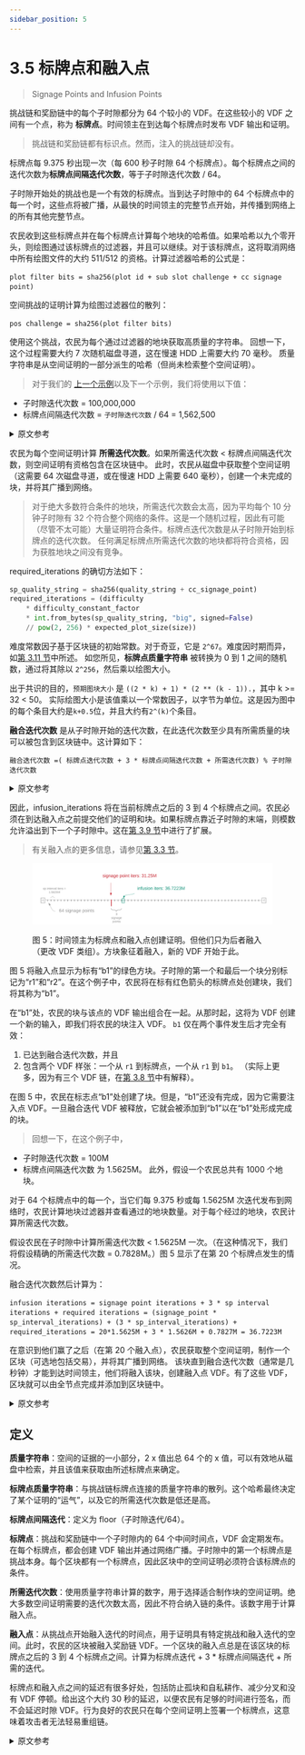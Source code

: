 ```yaml
---
sidebar_position: 5
---
```


# 3.5 标牌点和融入点

> Signage Points and Infusion Points

挑战链和奖励链中的每个子时隙都分为 64 个较小的 VDF。在这些较小的 VDF 之间有一个点，称为 **标牌点**。时间领主在到达每个标牌点时发布 VDF 输出和证明。

> 挑战链和奖励链都有标识点。然而，注入的挑战链却没有。

标牌点每 9.375 秒出现一次（每 600 秒子时隙 64 个标牌点）。每个标牌点之间的迭代次数为**标牌点间隔迭代次数**，等于子时隙迭代次数 / 64。

子时隙开始处的挑战也是一个有效的标牌点。当到达子时隙中的 64 个标牌点中的每一个时，这些点将被广播，从最快的时间领主的完整节点开始，并传播到网络上的所有其他完整节点。

农民收到这些标牌点并在每个标牌点计算每个地块的哈希值。如果哈希以九个零开头，则绘图通过该标牌点的过滤器，并且可以继续。对于该标牌点，这将取消网络中所有绘图文件的大约 511/512 的资格。计算过滤器哈希的公式是：

`plot filter bits = sha256(plot id + sub slot challenge + cc signage point)`

空间挑战的证明计算为绘图过滤器位的散列：

`pos challenge = sha256(plot filter bits)`

使用这个挑战，农民为每个通过过滤器的地块获取高质量的字符串。 回想一下，这个过程需要大约 7 次随机磁盘寻道，这在慢速 HDD 上需要大约 70 毫秒。 质量字符串是从空间证明的一部分派生的哈希（但尚未检索整个空间证明）。

> 对于我们的 [上一个示例](/consensus/challenges 'Section 3.4: Challenges')以及下一个示例，我们将使用以下值：

- 子时隙迭代次数 = 100,000,000
- 标牌点间隔迭代次数 = `子时隙迭代次数` / 64 = 1,562,500

<details>
<summary>原文参考</summary>

Each sub-slot in both the challenge chain and the reward chain is divided into 64 smaller VDFs. Between each of these smaller VDFs is a point called a **signage point**. Timelords publish the VDF output and proof when they reach each signage point.

> The challenge and reward chains both have signage points. The infused challenge chain, however, does not.

The signage points occur every 9.375 seconds (64 signage points per 600-second sub-slot). The number of iterations between each signage point is **sp_interval_iterations**, which is equal to sub-slot_iterations / 64.

The challenge at the start of the sub-slot is also a valid signage point. As each of the 64 signage points in the sub-slot is reached, those points are broadcast, starting from the fastest timelord's full node, and propagating to every other full node on the network.

Farmers receive these signage points and compute a hash for each plot, at each signage point. If the hash starts with nine zeros, the plot passes the filter for that signage point, and can proceed. This disqualifies around 511/512 of all plot files in the network, for that signage point. The formula to compute the filter hash is:

`plot filter bits = sha256(plot id + sub slot challenge + cc signage point)`

The proof of space challenge is computed as the hash of the plot filter bits:

`PoSpace challenge = sha256(plot filter bits)`

Using this challenge, the farmers fetch quality strings for each plot that made it past the filter. Recall that this process requires around seven random disk seeks, which takes around 70 ms on a slow HDD. The quality string is a hash derived from part of the proof of space (but the whole proof of space has yet to be retrieved).

> For both of our [previous example](/consensus/challenges 'Section 3.4: Challenges'), as well as the next example, we'll use the following values:

- sub-slot_iterations = 100,000,000
- sp_interval_iterations = `sub-slot_iterations` / 64 = 1,562,500

</details>

农民为每个空间证明计算 **所需迭代次数**。如果所需迭代次数 < 标牌点间隔迭代次数，则空间证明有资格包含在区块链中。 此时，农民从磁盘中获取整个空间证明（这需要 64 次磁盘寻道，或在慢速 HDD 上需要 640 毫秒），创建一个未完成的块，并将其广播到网络。

> 对于绝大多数符合条件的地块，所需迭代次数会太高，因为平均每个 10 分钟子时隙有 32 个符合整个网络的条件。这是一个随机过程，因此有可能（尽管不太可能）大量证明符合条件。标牌点迭代次数是从子时隙开始到标牌点的迭代次数。 任何满足标牌点所需迭代次数的地块都将符合资格，因为获胜地块之间没有竞争。

required_iterations 的确切方法如下：

```python
sp_quality_string = sha256(quality_string + cc_signage_point)
required_iterations = (difficulty
    * difficulty_constant_factor
    * int.from_bytes(sp_quality_string, "big", signed=False)
    // pow(2, 256) * expected_plot_size(size))
```

难度常数因子基于区块链的初始常数。对于奇亚，它是 `2^67`。难度因时期而异，如[第 3.11 节](/consensus/epochs 'Section 3.11: Epochs and Difficulty Adjustment')中所述。 如您所见，**标牌点质量字符串** 被转换为 0 到 1 之间的随机数，通过将其除以 `2^256`，然后乘以绘图大小。

出于共识的目的，`预期图块大小` 是 `((2 * k) + 1) * (2 ** (k - 1)).`，其中 k >= 32 < 50。 实际绘图大小是该值乘以一个常数因子，以字节为单位。这是因为图中的每个条目大约是`k+0.5`位，并且大约有`2^(k)`个条目。

**融合迭代次数** 是从子时隙开始的迭代次数，在此迭代次数至少具有所需质量的块可以被包含到区块链中。这计算如下：

`融合迭代次数 =( 标牌点迭代次数 + 3 * 标牌点间隔迭代次数 + 所需迭代次数) % 子时隙迭代次数`

<details>
<summary>原文参考</summary>

The farmer computes the **required_iterations** for each proof of space. If the required_iterations < sp_interval_iterations, the proof of space is eligible for inclusion into the blockchain. At this point, the farmer fetches the entire proof of space from disk (which requires 64 disk seeks, or 640 ms on a slow HDD), creates an unfinished block, and broadcasts it to the network.

> For the vast majority of eligible plots, required_iterations will be far too high, since on average 32 will qualify for the whole network for each 10-minute sub-slot. This is a random process so it's possible (though unlikely) for a large number of proofs to qualify. The signage_point_iterations is the number of iterations from the start of the sub-slot to the signage point. Any plot that does meet the required_iterations for a signage point will qualify as there is no rivalry between winning plots.

The exact method for required_iterations is the following:

```python
sp_quality_string = sha256(quality_string + cc_signage_point)
required_iterations = (difficulty
    * difficulty_constant_factor
    * int.from_bytes(sp_quality_string, "big", signed=False)
    // pow(2, 256) * expected_plot_size(size))
```

The difficulty constant factor is based on the initial constants of the blockchain. For Chia, it is `2^67`. The difficulty varies per epoch, as explained in [Section 3.11](/consensus/epochs 'Section 3.11: Epochs and Difficulty Adjustment'). As you can see, the **sp_quality_string** is converted into a random number between 0 and 1, by dividing it by `2^256`, and then multiplied by the plot size.

For consensus purposes, the `expected_plot_size` is `((2 * k) + 1) * (2 ** (k - 1)).`, where k>=32<50. The actual plot size is that value times a constant factor, in bytes. This is because each entry in the plot is around `k+0.5` bits, and there are around `2^(k)` entries.

The **infusion_iterations** is the number of iterations from the start of the sub-slot at which the block with at least the required quality can be included into the blockchain. This is calculated as:

`infusion_iterations = ( signage_point_iterations + 3 * sp_interval_iterations + required_iterations) % sub-slot_iterations`

</details>

因此，infusion_iterations 将在当前标牌点之后的 3 到 4 个标牌点之间。农民必须在到达融入点之前提交他们的证明和块。如果标牌点靠近子时隙的末端，则模数允许溢出到下一个子时隙中。这在[第 3.9 节](/consensus/overflow_blocks 'Section 3.9: Overflow Blocks and Weight')中进行了扩展。

> 有关融入点的更多信息，请参见[第 3.3 节](/consensus/vdfs#infusion 'Section 3.3: VDFs')。

<figure>

![](/img/signage_points.png)

<figcaption>
图 5：时间领主为标牌点和融入点创建证明。但他们只为后者融入（更改 VDF 类组）。方块象征着融入，新的 VDF 开始于此。
</figcaption>
</figure>

图 5 将融入点显示为标有“b1”的绿色方块。子时隙的第一个和最后一个块分别标记为“r1”和“r2”。在这个例子中，农民将在标有红色箭头的标牌点处创建块，我们将其称为“b1”。

在“b1”处，农民的块与该点的 VDF 输出组合在一起。从那时起，这将为 VDF 创建一个新的输入，即我们将农民的块注入 VDF。 `b1` 仅在两个事件发生后才完全有效：

1. 已达到融合迭代次数，并且
2. 包含两个 VDF 样张：一个从 `r1` 到标牌点，一个从 `r1` 到 `b1`。 （实际上更多，因为有三个 VDF 链，在[第 3.8 节](/consensus/three_vdf_chains 'Section 3.8: Three VDF Chains')中有解释）。

在图 5 中，农民在标志点“b1”处创建了块。但是，“b1”还没有完成，因为它需要注入点 VDF。一旦融合迭代 VDF 被释放，它就会被添加到“b1”以在“b1”处形成完成的块。

> 回想一下，在这个例子中，

- 子时隙迭代次数 = 100M
- 标牌点间隔迭代次数 为 1.5625M。
  此外，假设一个农民总共有 1000 个地块。

对于 64 个标牌点中的每一个，当它们每 9.375 秒或每 1.5625M 次迭代发布到网络时，农民计算地块过滤器并查看通过的地块数量。对于每个经过的地块，农民计算所需迭代次数。

假设农民在子时隙中计算所需迭代次数 < 1.5625M 一次。（在这种情况下，我们将假设精确的所需迭代次数 = 0.7828M。）图 5 显示了在第 20 个标牌点发生的情况。

融合迭代次数然后计算为：

`infusion iterations = signage point iterations + 3 * sp interval iterations + required iterations = (signage_point * sp_interval_iterations) + (3 * sp_interval_iterations) + required_iterations = 20*1.5625M + 3 * 1.5626M + 0.7827M = 36.7223M`

在意识到他们赢了之后（在第 20 个融入点），农民获取整个空间证明，制作一个区块（可选地包括交易），并将其广播到网络。 该块直到融合迭代次数（通常是几秒钟）才能到达时间领主，他们将融入该块，创建融入点 VDF。有了这些 VDF，区块就可以由全节点完成并添加到区块链中。

<details>
<summary>原文参考</summary>

Therefore, infusion_iterations will be between 3 and 4 signage points after the current signage point. Farmers must submit their proofs and blocks before the infusion point is reached. The modulus is there to allow overflows into the next sub-slot, if the signage point is near the end of the sub-slot. This is expanded on in [Section 3.9](/consensus/overflow_blocks 'Section 3.9: Overflow Blocks and Weight').

> More information on infusion points is available in [Section 3.3](/consensus/vdfs#infusion 'Section 3.3: VDFs').

<figure>

![](/img/signage_points.png)

<figcaption>
Figure 5: timelords create proofs for both the signage point and the infusion point. But they only infuse (change the VDF classgroup)  for the latter. Squares symbolize infusions, where a new VDF is started.
</figcaption>
</figure>

Figure 5 shows the infusion point as a green square marked `b1`. The first and last blocks of the sub-slot are marked `r1` and `r2`, respectively. For this example, the farmer will create the block at the time of the signage point marked with a red arrow, which we'll call `b1'`.

At `b1`, the farmer's block gets combined with the VDF output for that point. This creates a new input for the VDF from that point on, i.e. we infuse the farmer’s block into the VDF. `b1` is only fully valid after two events have occurred:

1. infusion_iterations has been reached, and
2. Two VDF proofs have been included: one from `r1` to the signage point and one from `r1` to `b1`. (Actually it’s more since there are three VDF chains, explained in [Section 3.8](/consensus/three_vdf_chains 'Section 3.8: Three VDF Chains')).

In Figure 5, the farmer creates the block at the time of the signage point, `b1’`. However, `b1’` is not finished yet, since it needs the infusion point VDF. Once the infusion_iterations VDF has been released, it is added to `b1’` to form the finished block at `b1`.

> Recall that in this example,

- sub-slot_iterations = 100M
- sp_interval_iterations is 1.5625M.
  Furthermore, let’s say a farmer has a total of 1000 plots.

For each of the 64 signage points, as they are released to the network every 9.375 seconds, or every 1.5625M iterations, the farmer computes the plot filter and sees how many plots pass. For each passing plot, the farmer calculates required_iterations.

Let's say the farmer calculates required_iterations < 1.5625M once in the sub-slot. (We'll assume the exact required_iterations = 0.7828M in this instance.) Figure 5 shows this happening at the 20th signage point.

infusion_iterations is then computed as:

infusion_iterations = signage_point_iterations + (3 \* sp_interval_iterations) + required_iterations

= (signage*point * sp*interval_iterations) + (3 * sp_interval_iterations) + required_iterations

= (20*1.5625M) + (3 * 1.5626M) + 0.7827M

= 36.7223M

After realizing they have won (at the 20th infusion point), the farmer fetches the whole proof of space, makes a block (optionally including transactions), and broadcasts this to the network. The block has until infusion_iterations (typically a few seconds) to reach timelords, who will infuse the block, creating the infusion point VDFs. With these VDFs, the block can be finished and added to the blockchain by full nodes.

</details>

## 定义

**质量字符串**：空间的证据的一小部分，2 x 值出总 64 个的 x 值，可以有效地从磁盘中检索，并且该值来获取由所述标牌点来确定。

**标牌点质量字符串**：与挑战链标牌点连接的质量字符串的散列。这个哈希最终决定了某个证明的“运气”，以及它的所需迭代次数是低还是高。

**标牌点间隔迭代**：定义为 floor（子时隙迭代/64）。

**标牌点**：挑战和奖励链中一个子时隙内的 64 个中间时间点，VDF 会定期发布。在每个标牌点，都会创建 VDF 输出并通过网络广播。子时隙中的第一个标牌点是挑战本身。每个区块都有一个标牌点，因此区块中的空间证明必须符合该标牌点的条件。

**所需迭代次数**：使用质量字符串计算的数字，用于选择适合制作块的空间证明。绝大多数空间证明需要的迭代次数太高，因此不符合纳入链的条件。该数字用于计算融入点。

**融入点**：从挑战点开始融入迭代的时间点，用于证明具有特定挑战和融入迭代的空间。此时，农民的区块被融入奖励链 VDF。一个区块的融入点总是在该区块的标牌点之后的 3 到 4 个标牌点之间。计算为标牌点迭代 + 3 \* 标牌点间隔迭代 + 所需的迭代。

标牌点和融入点之间的延迟有很多好处，包括防止孤块和自私耕作、减少分叉和没有 VDF 停顿。给出这个大约 30 秒的延迟，以便农民有足够的时间进行签名，而不会延迟时隙 VDF。行为良好的农民只在每个空间证明上签署一个标牌点，这意味着攻击者无法轻易重组链。

<details>
<summary>原文参考</summary>

- ## Defitions

**Quality string**: A small part of the proof of space, 2 _x values_ out of the total 64 _x values_, which can be retrieved efficiently from disk, and which values_to_fetch is determined by the signage point.

**sp_quality_string**: A hash of the quality string concatenated with the challenge chain's signage point. This hash is what ultimately decides the "luck" of a certain proof, using the size of required_iterations.

**sp_interval_iterations**: Defined as floor(sub-slot_iterations / 64).

**Signage points**: 64 intermediary points in time within a sub-slot in both the challenge and reward chains, for which VDFs are periodically released. At each signage point, a VDF output is created and broadcast through the network. The first signage point in the sub-slot is the challenge itself. Each block has a signage point such that the proof of space in the block must be eligible for that signage point.

**required_iterations**: A number computed using the quality string, used to choose proofs of space which are eligible to make blocks. The vast majority of proofs of space will have required_iterations which are too high, and thus not eligible for inclusion into the chain. This number is used to compute the infusion point.

**Infusion point**: the point in time at infusion_iterations from the challenge point, for a proof of space with a certain challenge and infusion_iterations. At this point, the farmer’s block gets infused into the reward chain VDF. The infusion point of a block is always between 3 and 4 signage points after the signage point of that block. Computed as signage_point_iterations + 3 \* sp_interval_iterations + required_iterations.

The delay between the signage point and infusion point has many benefits, including defense against orphaning and selfish farming, decreased forks, and no VDF pauses. This delay of around 28 seconds is given so that farmers have enough time to sign without delaying the slot VDF. Well-behaving farmers sign only one signage point with each proof of space, meaning that attackers cannot easily reorg the chain.

</details>
